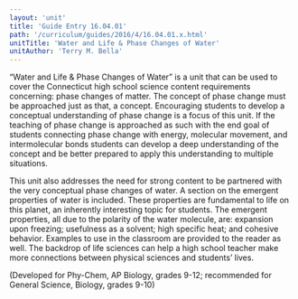```yaml
---
layout: 'unit'
title: 'Guide Entry 16.04.01'
path: '/curriculum/guides/2016/4/16.04.01.x.html'
unitTitle: 'Water and Life & Phase Changes of Water'
unitAuthor: 'Terry M. Bella'
---
```


<main>
 <p>
  “Water and Life &amp; Phase Changes of Water” is a unit that can be used to cover the Connecticut high school science content requirements concerning: phase changes of matter. The concept of phase change must be approached just as that, a concept. Encouraging students to develop a conceptual understanding of phase change is a focus of this unit. If the teaching of phase change is approached as such with the end goal of students connecting phase change with energy, molecular movement, and intermolecular bonds students can develop a deep understanding of the concept and be better prepared to apply this understanding to multiple situations.
 </p>
 <p>
  This unit also addresses the need for strong content to be partnered with the very conceptual phase changes of water. A section on the emergent properties of water is included. These properties are fundamental to life on this planet, an inherently interesting topic for students. The emergent properties, all due to the polarity of the water molecule, are: expansion upon freezing; usefulness as a solvent; high specific heat; and cohesive behavior. Examples to use in the classroom are provided to the reader as well. The backdrop of life sciences can help a high school teacher make more connections between physical sciences and students’ lives.
 </p>
 <p>
  (Developed for Phy-Chem, AP Biology, grades 9-12; recommended for General Science, Biology, grades 9-10)
 </p>
</main>
